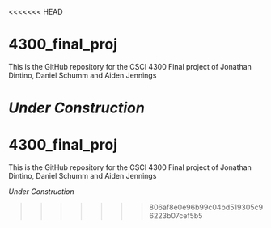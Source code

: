 <<<<<<< HEAD
# 4300_final_proj

This is the GitHub repository for the CSCI 4300 Final project of Jonathan Dintino, Daniel Schumm and Aiden Jennings

*Under Construction*
=======
# 4300_final_proj

This is the GitHub repository for the CSCI 4300 Final project of Jonathan Dintino, Daniel Schumm and Aiden Jennings

*Under Construction*
>>>>>>> 806af8e0e96b99c04bd519305c96223b07cef5b5
